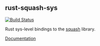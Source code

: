 ## rust-squash-sys

[![Build Status](https://travis-ci.org/Dr-Emann/rust-squash-sys.svg?branch=master)](https://travis-ci.org/Dr-Emann/rust-squash-sys)

Rust sys-level bindings to the [squash](http://quixdb.github.io/squash/) library.

[Documentation](http://dr-emann.github.io/rust-squash-sys/)
